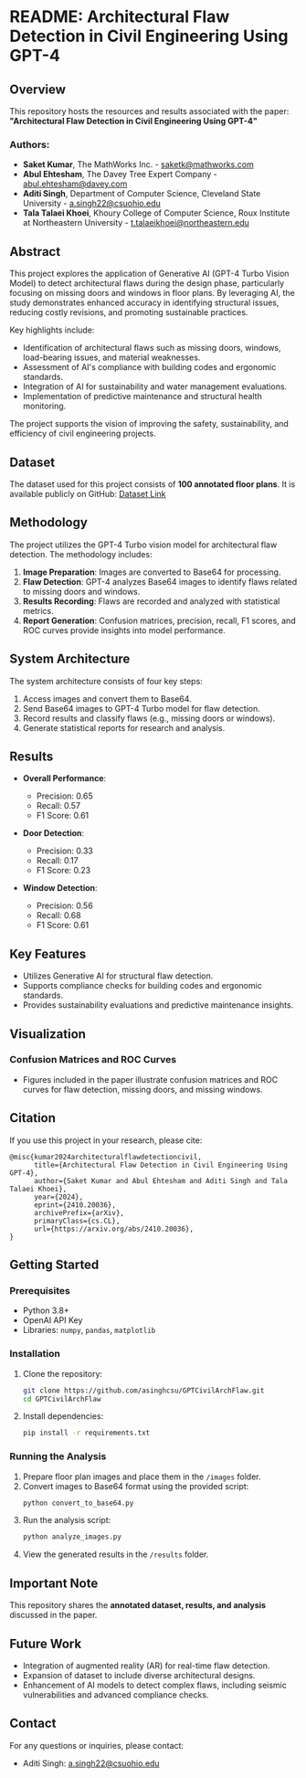 # README: Architectural Flaw Detection in Civil Engineering Using GPT-4

## Overview
This repository hosts the resources and results associated with the paper:
**"Architectural Flaw Detection in Civil Engineering Using GPT-4"**

### Authors:
- **Saket Kumar**, The MathWorks Inc. - saketk@mathworks.com
- **Abul Ehtesham**, The Davey Tree Expert Company - abul.ehtesham@davey.com
- **Aditi Singh**, Department of Computer Science, Cleveland State University - a.singh22@csuohio.edu
- **Tala Talaei Khoei**, Khoury College of Computer Science, Roux Institute at Northeastern University - t.talaeikhoei@northeastern.edu

## Abstract
This project explores the application of Generative AI (GPT-4 Turbo Vision Model) to detect architectural flaws during the design phase, particularly focusing on missing doors and windows in floor plans. By leveraging AI, the study demonstrates enhanced accuracy in identifying structural issues, reducing costly revisions, and promoting sustainable practices.

Key highlights include:
- Identification of architectural flaws such as missing doors, windows, load-bearing issues, and material weaknesses.
- Assessment of AI's compliance with building codes and ergonomic standards.
- Integration of AI for sustainability and water management evaluations.
- Implementation of predictive maintenance and structural health monitoring.

The project supports the vision of improving the safety, sustainability, and efficiency of civil engineering projects.

## Dataset
The dataset used for this project consists of **100 annotated floor plans**. It is available publicly on GitHub:
[Dataset Link](https://github.com/asinghcsu/GPTCivilArchFlaw)

## Methodology
The project utilizes the GPT-4 Turbo vision model for architectural flaw detection. The methodology includes:
1. **Image Preparation**: Images are converted to Base64 for processing.
2. **Flaw Detection**: GPT-4 analyzes Base64 images to identify flaws related to missing doors and windows.
3. **Results Recording**: Flaws are recorded and analyzed with statistical metrics.
4. **Report Generation**: Confusion matrices, precision, recall, F1 scores, and ROC curves provide insights into model performance.

## System Architecture
The system architecture consists of four key steps:
1. Access images and convert them to Base64.
2. Send Base64 images to GPT-4 Turbo model for flaw detection.
3. Record results and classify flaws (e.g., missing doors or windows).
4. Generate statistical reports for research and analysis.

## Results
- **Overall Performance**:
  - Precision: 0.65
  - Recall: 0.57
  - F1 Score: 0.61

- **Door Detection**:
  - Precision: 0.33
  - Recall: 0.17
  - F1 Score: 0.23

- **Window Detection**:
  - Precision: 0.56
  - Recall: 0.68
  - F1 Score: 0.61

## Key Features
- Utilizes Generative AI for structural flaw detection.
- Supports compliance checks for building codes and ergonomic standards.
- Provides sustainability evaluations and predictive maintenance insights.

## Visualization
### Confusion Matrices and ROC Curves
- Figures included in the paper illustrate confusion matrices and ROC curves for flaw detection, missing doors, and missing windows.

## Citation
If you use this project in your research, please cite:

```
@misc{kumar2024architecturalflawdetectioncivil,
      title={Architectural Flaw Detection in Civil Engineering Using GPT-4}, 
      author={Saket Kumar and Abul Ehtesham and Aditi Singh and Tala Talaei Khoei},
      year={2024},
      eprint={2410.20036},
      archivePrefix={arXiv},
      primaryClass={cs.CL},
      url={https://arxiv.org/abs/2410.20036}, 
}
```

## Getting Started
### Prerequisites
- Python 3.8+
- OpenAI API Key
- Libraries: `numpy`, `pandas`, `matplotlib`

### Installation
1. Clone the repository:
   ```bash
   git clone https://github.com/asinghcsu/GPTCivilArchFlaw.git
   cd GPTCivilArchFlaw
   ```
2. Install dependencies:
   ```bash
   pip install -r requirements.txt
   ```

### Running the Analysis
1. Prepare floor plan images and place them in the `/images` folder.
2. Convert images to Base64 format using the provided script:
   ```bash
   python convert_to_base64.py
   ```
3. Run the analysis script:
   ```bash
   python analyze_images.py
   ```
4. View the generated results in the `/results` folder.

## Important Note
This repository shares the **annotated dataset, results, and analysis** discussed in the paper. 

## Future Work
- Integration of augmented reality (AR) for real-time flaw detection.
- Expansion of dataset to include diverse architectural designs.
- Enhancement of AI models to detect complex flaws, including seismic vulnerabilities and advanced compliance checks.

## Contact
For any questions or inquiries, please contact:
- Aditi Singh: a.singh22@csuohio.edu
